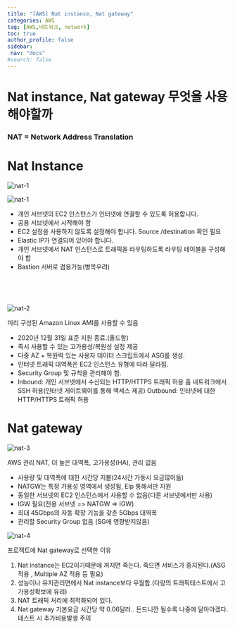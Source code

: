 ```yaml
---
title: "[AWS] Nat instance, Nat gateway"
categories: AWS
tag: [AWS,네트워크, network]
toc: true
author_profile: false
sidebar:
 nav: "docs"
#search: false
---
```


# Nat instance, Nat gateway 무엇을 사용해야할까

### NAT = Network Address Translation

# **Nat Instance**

![nat-1](https://user-images.githubusercontent.com/75375944/208288467-a5632b7a-7552-4f88-b2bc-a7315cda297f.png)

![nat-1](https://user-images.githubusercontent.com/75375944/208288467-a5632b7a-7552-4f88-b2bc-a7315cda297f.png)

- 개인 서브넷의 EC2 인스턴스가 인터넷에 연결할 수 있도록 허용합니다.
- 공용 서브넷에서 시작해야 함
- EC2 설정을 사용하지 않도록 설정해야 합니다. Source /destination 확인 필요
- Elastic IP가 연결되어 있어야 합니다.
- 개인 서브넷에서 NAT 인스턴스로 트래픽을 라우팅하도록 라우팅 테이블을 구성해야 함
- Bastion 서버로 겸용가능(병목우려)

    

    

![nat-2](https://user-images.githubusercontent.com/75375944/208288475-8321f22f-8c02-4008-a00e-5d11b9ef087f.png)

미리 구성된 Amazon Linux AMI를 사용할 수 있음

- 2020년 12월 31일 표준 지원 종료.(올드함)
- 즉시 사용할 수 있는 고가용성/복원성 설정 제공
- 다중 AZ + 복원력 있는 사용자 데이터 스크립트에서 ASG를 생성.
- 인터넷 트래픽 대역폭은 EC2 인스턴스 유형에 따라 달라짐.
- Security Group 및 규칙을 관리해야 함.
- Inbound:
  개인 서브넷에서 수신되는 HTTP/HTTPS 트래픽 허용
  홈 네트워크에서 SSH 허용(인터넷 게이트웨이를 통해 액세스 제공)
  Outbound: 인터넷에 대한 HTTP/HTTPS 트래픽 허용

# **Nat gateway**

![nat-3](https://user-images.githubusercontent.com/75375944/208288477-72a062a4-470e-4929-9854-1a9cdbf4b618.png)

AWS 관리 NAT, 더 높은 대역폭, 고가용성(HA), 관리 없음

- 사용량 및 대역폭에 대한 시간당 지불(24시간 가동시 요금많이듦)
- NATGW는 특정 가용성 영역에서 생성됨, Elp 통해서만 지원
- 동일한 서브넷의 EC2 인스턴스에서 사용할 수 없음(다른 서브넷에서만 사용)
- IGW 필요(전용 서브넷 => NATGW => IGW)
- 최대 45Gbps의 자동 확장 기능을 갖춘 5Gbps 대역폭
- 관리할 Security Group 없음 (SG에 영향받지않음)

![nat-4](https://user-images.githubusercontent.com/75375944/208288481-dcd0cb15-ac68-448b-8a1d-2392c61ae678.png)

프로젝트에 Nat gateway로 선택한 이유

1. Nat instance는 EC2이기때문에 꺼지면 죽는다. 죽으면 서비스가 중지된다.(ASG적용 , Multiple AZ 적용 등 필요)
2. 성능이나 유지관리면에서 Nat instance보다 우월함.(다량의 트래픽테스트에서 고가용성확보에 유리)
3. NAT 트래픽 처리에 최적화되어 있다.
4. Nat gateway 기본요금 시간당 약 0.06달러.. 돈드니깐 될수록 나중에 달아야겠다.
   테스트 시 추가비용발생 주의
